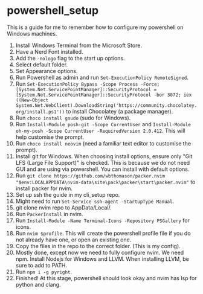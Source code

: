 # powershell_setup  
This is a guide for me to remember how to configure my powershell on Windows machines.  

1. Install Windows Terminal from the Microsoft Store.  
2. Have a Nerd Font installed.  
3. Add the `-nologo` flag to the start up options.  
4. Select default folder.  
5. Set Appearance options.  
6. Run Powershell as admin and run `Set-ExecutionPolicy RemoteSigned`.  
7. Run `Set-ExecutionPolicy Bypass -Scope Process -Force; [System.Net.ServicePointManager]::SecurityProtocol = [System.Net.ServicePointManager]::SecurityProtocol -bor 3072; iex ((New-Object System.Net.WebClient).DownloadString('https://community.chocolatey.org/install.ps1'))` to install Chocolatey (a package manager).  
8. Run `choco install gsudo` (sudo for Windows).  
9. Run `Install-Module posh-git -Scope CurrentUser` and `Install-Module oh-my-posh -Scope CurrentUser -RequiredVersion 2.0.412`. This will help customise the prompt.  
10. Run `choco install neovim` (need a familiar text editor to customise the prompt).  
11. Install git for Windows. When choosing install options, ensure only "Git LFS (Large File Support)" is checked. This is because we do not need GUI and are using via powershell. You can install with default options.  
12. Run `git clone https://github.com/wbthomason/packer.nvim "$env:LOCALAPPDATA\nvim-data\site\pack\packer\start\packer.nvim"` to install packer for nvim.  
13. Set up ssh the guide in my cli_setup repo.  
14. Might need to run `Set-Service ssh-agent -StartupType Manual`.  
15. git clone nvim repo to AppData/Local/.  
16. Run `PackerInstall` in nvim.  
17. Run `Install-Module -Name Terminal-Icons -Repository PSGallery` for icons.  
18. Run `nvim $profile`. This will create the powershell profile file if you do not already have one, or open an existing one.  
19. Copy the files in the repo to the correct folder. (This is my config).  
20. Mostly done, except now we need to fully configure nvim. We need npm. Install Nodejs for Windows and LLVM. When installing LLVM, be sure to add to PATH.  
21. Run `npm i -g pyright`.  
22. Finished! At this stage, powershell should look okay and nvim has lsp for python and clang.  
